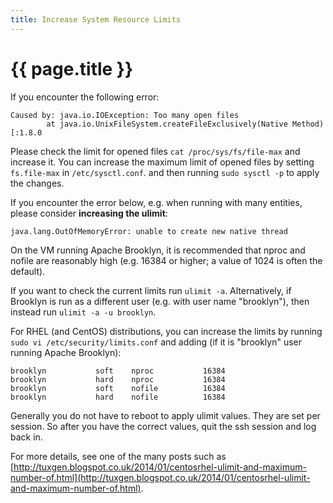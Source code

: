```yaml
---
title: Increase System Resource Limits
---
```

# {{ page.title }}

If you encounter the following error:

    Caused by: java.io.IOException: Too many open files
            at java.io.UnixFileSystem.createFileExclusively(Native Method)[:1.8.0

Please check the limit for opened files `cat /proc/sys/fs/file-max` and increase it.
You can increase the maximum limit of opened files by setting `fs.file-max` in `/etc/sysctl.conf`.
and then running `sudo sysctl -p` to apply the changes.


If you encounter the error below, e.g. when running with many entities, please consider **increasing the ulimit**:

    java.lang.OutOfMemoryError: unable to create new native thread

On the VM running Apache Brooklyn, it is recommended that nproc and nofile are reasonably high 
(e.g. 16384 or higher; a value of 1024 is often the default).

If you want to check the current limits run `ulimit -a`. Alternatively, if Brooklyn is run as a 
different user (e.g. with user name "brooklyn"), then instead run `ulimit -a -u brooklyn`.

For RHEL (and CentOS) distributions, you can increase the limits by running
`sudo vi /etc/security/limits.conf` and adding (if it is "brooklyn" user running Apache Brooklyn):

    brooklyn           soft    nproc           16384
    brooklyn           hard    nproc           16384
    brooklyn           soft    nofile          16384
    brooklyn           hard    nofile          16384

Generally you do not have to reboot to apply ulimit values. They are set per session.
So after you have the correct values, quit the ssh session and log back in.

For more details, see one of the many posts such as 
[http://tuxgen.blogspot.co.uk/2014/01/centosrhel-ulimit-and-maximum-number-of.html](http://tuxgen.blogspot.co.uk/2014/01/centosrhel-ulimit-and-maximum-number-of.html).
